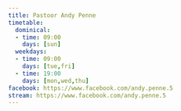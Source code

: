 ```yaml
---
title: Pastoor Andy Penne
timetable:
  dominical:
  - time: 09:00
    days: [sun]
  weekdays:
  - time: 09:00
    days: [tue,fri]
  - time: 19:00
    days: [mon,wed,thu]
facebook: https://www.facebook.com/andy.penne.5
stream: https://www.facebook.com/andy.penne.5
---
```

